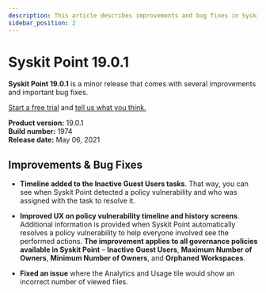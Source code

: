 ```yaml
---
description: This article describes improvements and bug fixes in Syskit Point version 19.0.1.
sidebar_position: 2
---
```


# Syskit Point 19.0.1

**Syskit Point 19.0.1** is a minor release that comes with several improvements and important bug fixes. 

[Start a free trial](https://www.syskit.com/products/point/free-trial/) and [tell us what you think.](https://www.syskit.com/company/contact-us/)

**Product version:** 19.0.1  
**Build number:** 1974  
**Release date:** May 06, 2021

## Improvements & Bug Fixes

* **Timeline added to the Inactive Guest Users tasks**. That way, you can see when Syskit Point detected a policy vulnerability and who was assigned with the task to resolve it.  

* **Improved UX on policy vulnerability timeline and history screens**. Additional information is provided when Syskit Point automatically resolves a policy vulnerability to help everyone involved see the performed actions. **The improvement applies to all governance policies available in Syskit Point** – **Inactive Guest Users**, **Maximum Number of Owners**, **Minimum Number of Owners**, and **Orphaned Workspaces**. 

* **Fixed an issue** where the Analytics and Usage tile would show an incorrect number of viewed files. 